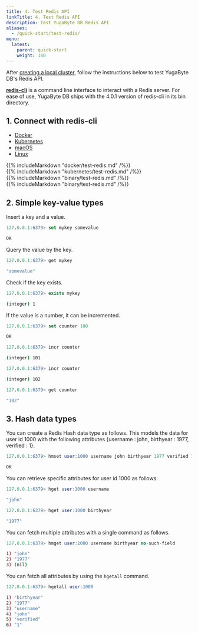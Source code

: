 ```yaml
---
title: 4. Test Redis API
linkTitle: 4. Test Redis API
description: Test YugaByte DB Redis API
aliases:
  - /quick-start/test-redis/
menu:
  latest:
    parent: quick-start
    weight: 140
---
```


After [creating a local cluster](../create-local-cluster/), follow the instructions below to test YugaByte DB's Redis API.

[**redis-cli**](https://redis.io/topics/rediscli) is a command line interface to interact with a Redis server. For ease of use, YugaByte DB ships with the 4.0.1 version of redis-cli in its bin directory.

## 1. Connect with redis-cli

<ul class="nav nav-tabs nav-tabs-yb">
  <li class="active">
    <a href="#docker">
      <i class="icon-docker" aria-hidden="true"></i>
      Docker
    </a>
  </li>
  <li>
    <a href="#kubernetes">
      <i class="fa fa-cubes" aria-hidden="true"></i>
      Kubernetes
    </a>
  </li>
  <li>
    <a href="#macos">
      <i class="fa fa-apple" aria-hidden="true"></i>
      macOS
    </a>
  </li>
  <li>
    <a href="#linux">
      <i class="fa fa-linux" aria-hidden="true"></i>
      Linux
    </a>
  </li>
</ul>

<div class="tab-content">
  <div id="docker" class="tab-pane fade in active">
    {{% includeMarkdown "docker/test-redis.md" /%}}
  </div>
  <div id="kubernetes" class="tab-pane fade">
    {{% includeMarkdown "kubernetes/test-redis.md" /%}}
  </div>
  <div id="macos" class="tab-pane fade">
    {{% includeMarkdown "binary/test-redis.md" /%}}
  </div>
  <div id="linux" class="tab-pane fade">
    {{% includeMarkdown "binary/test-redis.md" /%}}
  </div> 
</div>


## 2. Simple key-value types

Insert a key and a value.

```{.sql .copy .separator-gt}
127.0.0.1:6379> set mykey somevalue
```
```sh
OK
```

Query the value by the key.

```{.sql .copy .separator-gt}
127.0.0.1:6379> get mykey
```
```sh
"somevalue"
```

Check if the key exists.

```{.sql .copy .separator-gt}
127.0.0.1:6379> exists mykey
```
```sh
(integer) 1
```


If the value is a number, it can be incremented.

```{.sql .copy .separator-gt}
127.0.0.1:6379> set counter 100
```
```sh
OK
```
```{.sql .copy .separator-gt}
127.0.0.1:6379> incr counter
```
```sh
(integer) 101
```
```{.sql .copy .separator-gt}
127.0.0.1:6379> incr counter
```
```sh
(integer) 102
```
```{.sql .copy .separator-gt}
127.0.0.1:6379> get counter
```
```sh
"102"
```


## 3. Hash data types

You can create a Redis Hash data type as follows. This models the data for user id 1000 with the following attributes {username : john, birthyear : 1977, verified : 1}.

```{.sql .copy .separator-gt}
127.0.0.1:6379> hmset user:1000 username john birthyear 1977 verified 1
```
```sh
OK
```

You can retrieve specific attributes for user id 1000 as follows.

```{.sql .copy .separator-gt}
127.0.0.1:6379> hget user:1000 username
```
```sh
"john"
```
```{.sql .copy .separator-gt}
127.0.0.1:6379> hget user:1000 birthyear
```
```sh
"1977"
```

You can fetch multiple attributes with a single command as follows.

```{.sql .copy .separator-gt}
127.0.0.1:6379> hmget user:1000 username birthyear no-such-field
```
```sh
1) "john"
2) "1977"
3) (nil)
```

You can fetch all attributes by using the `hgetall` command.

```{.sql .copy .separator-gt}
127.0.0.1:6379> hgetall user:1000
```
```sh
1) "birthyear"
2) "1977"
3) "username"
4) "john"
5) "verified"
6) "1"
```

